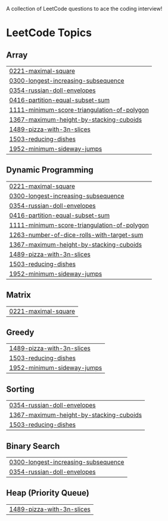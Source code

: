 A collection of LeetCode questions to ace the coding interview! 

<!---LeetCode Topics Start-->
# LeetCode Topics
## Array
|  |
| ------- |
| [0221-maximal-square](https://github.com/Anubhav-Tomar/DSA-Solution/tree/master/0221-maximal-square) |
| [0300-longest-increasing-subsequence](https://github.com/Anubhav-Tomar/DSA-Solution/tree/master/0300-longest-increasing-subsequence) |
| [0354-russian-doll-envelopes](https://github.com/Anubhav-Tomar/DSA-Solution/tree/master/0354-russian-doll-envelopes) |
| [0416-partition-equal-subset-sum](https://github.com/Anubhav-Tomar/DSA-Solution/tree/master/0416-partition-equal-subset-sum) |
| [1111-minimum-score-triangulation-of-polygon](https://github.com/Anubhav-Tomar/DSA-Solution/tree/master/1111-minimum-score-triangulation-of-polygon) |
| [1367-maximum-height-by-stacking-cuboids](https://github.com/Anubhav-Tomar/DSA-Solution/tree/master/1367-maximum-height-by-stacking-cuboids) |
| [1489-pizza-with-3n-slices](https://github.com/Anubhav-Tomar/DSA-Solution/tree/master/1489-pizza-with-3n-slices) |
| [1503-reducing-dishes](https://github.com/Anubhav-Tomar/DSA-Solution/tree/master/1503-reducing-dishes) |
| [1952-minimum-sideway-jumps](https://github.com/Anubhav-Tomar/DSA-Solution/tree/master/1952-minimum-sideway-jumps) |
## Dynamic Programming
|  |
| ------- |
| [0221-maximal-square](https://github.com/Anubhav-Tomar/DSA-Solution/tree/master/0221-maximal-square) |
| [0300-longest-increasing-subsequence](https://github.com/Anubhav-Tomar/DSA-Solution/tree/master/0300-longest-increasing-subsequence) |
| [0354-russian-doll-envelopes](https://github.com/Anubhav-Tomar/DSA-Solution/tree/master/0354-russian-doll-envelopes) |
| [0416-partition-equal-subset-sum](https://github.com/Anubhav-Tomar/DSA-Solution/tree/master/0416-partition-equal-subset-sum) |
| [1111-minimum-score-triangulation-of-polygon](https://github.com/Anubhav-Tomar/DSA-Solution/tree/master/1111-minimum-score-triangulation-of-polygon) |
| [1263-number-of-dice-rolls-with-target-sum](https://github.com/Anubhav-Tomar/DSA-Solution/tree/master/1263-number-of-dice-rolls-with-target-sum) |
| [1367-maximum-height-by-stacking-cuboids](https://github.com/Anubhav-Tomar/DSA-Solution/tree/master/1367-maximum-height-by-stacking-cuboids) |
| [1489-pizza-with-3n-slices](https://github.com/Anubhav-Tomar/DSA-Solution/tree/master/1489-pizza-with-3n-slices) |
| [1503-reducing-dishes](https://github.com/Anubhav-Tomar/DSA-Solution/tree/master/1503-reducing-dishes) |
| [1952-minimum-sideway-jumps](https://github.com/Anubhav-Tomar/DSA-Solution/tree/master/1952-minimum-sideway-jumps) |
## Matrix
|  |
| ------- |
| [0221-maximal-square](https://github.com/Anubhav-Tomar/DSA-Solution/tree/master/0221-maximal-square) |
## Greedy
|  |
| ------- |
| [1489-pizza-with-3n-slices](https://github.com/Anubhav-Tomar/DSA-Solution/tree/master/1489-pizza-with-3n-slices) |
| [1503-reducing-dishes](https://github.com/Anubhav-Tomar/DSA-Solution/tree/master/1503-reducing-dishes) |
| [1952-minimum-sideway-jumps](https://github.com/Anubhav-Tomar/DSA-Solution/tree/master/1952-minimum-sideway-jumps) |
## Sorting
|  |
| ------- |
| [0354-russian-doll-envelopes](https://github.com/Anubhav-Tomar/DSA-Solution/tree/master/0354-russian-doll-envelopes) |
| [1367-maximum-height-by-stacking-cuboids](https://github.com/Anubhav-Tomar/DSA-Solution/tree/master/1367-maximum-height-by-stacking-cuboids) |
| [1503-reducing-dishes](https://github.com/Anubhav-Tomar/DSA-Solution/tree/master/1503-reducing-dishes) |
## Binary Search
|  |
| ------- |
| [0300-longest-increasing-subsequence](https://github.com/Anubhav-Tomar/DSA-Solution/tree/master/0300-longest-increasing-subsequence) |
| [0354-russian-doll-envelopes](https://github.com/Anubhav-Tomar/DSA-Solution/tree/master/0354-russian-doll-envelopes) |
## Heap (Priority Queue)
|  |
| ------- |
| [1489-pizza-with-3n-slices](https://github.com/Anubhav-Tomar/DSA-Solution/tree/master/1489-pizza-with-3n-slices) |
<!---LeetCode Topics End-->